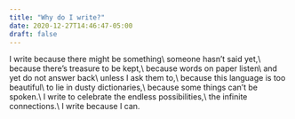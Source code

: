 ```yaml
---
title: "Why do I write?"
date: 2020-12-27T14:46:47-05:00
draft: false
---
```


I write because there might be something\\
someone hasn’t said yet,\\
because there’s treasure to be kept,\\
because words on paper listen\\
and yet do not answer back\\
unless I ask them to,\\
because this language is too beautiful\\
to lie in dusty dictionaries,\\
because some things can’t be spoken.\\
I write to celebrate the endless possibilities,\\
the infinite connections.\\
I write because I can.
